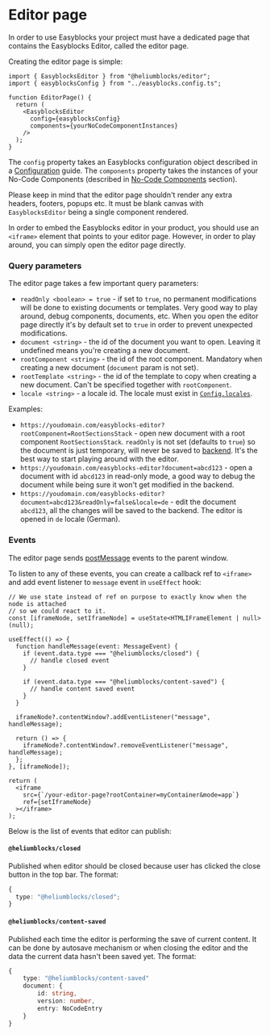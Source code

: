 # Editor page

In order to use Easyblocks your project must have a dedicated page that contains the Easyblocks Editor, called the editor page.

Creating the editor page is simple:

```tsx
import { EasyblocksEditor } from "@heliumblocks/editor";
import { easyblocksConfig } from "../easyblocks.config.ts";

function EditorPage() {
  return (
    <EasyblocksEditor
      config={easyblocksConfig}
      components={yourNoCodeComponentInstances}
    />
  );
}
```

The `config` property takes an Easyblocks configuration object described in a [Configuration](configuration.md) guide. The `components` property takes the instances of your No-Code Components (described in [No-Code Components](no-code-components/) section).

Please keep in mind that the editor page shouldn't render any extra headers, footers, popups etc. It must be blank canvas with `EasyblocksEditor` being a single component rendered.

In order to embed the Easyblocks editor in your product, you should use an `<iframe>` element that points to your editor page. However, in order to play around, you can simply open the editor page directly.

### Query parameters

The editor page takes a few important query parameters:

- `readOnly <boolean> = true` - if set to `true`, no permanent modifications will be done to existing documents or templates. Very good way to play around, debug components, documents, etc. When you open the editor page directly it's by default set to `true` in order to prevent unexpected modifications.
- `document <string>` - the id of the document you want to open. Leaving it undefined means you're creating a new document.
- `rootComponent <string>` - the id of the root component. Mandatory when creating a new document (`document` param is not set).
- `rootTemplate <string>` - the id of the template to copy when creating a new document. Can't be specified together with `rootComponent`.
- `locale <string>` - a locale id. The locale must exist in [`Config.locales`](configuration.md#config.locales).

Examples:

- `https://youdomain.com/easyblocks-editor?rootComponent=RootSectionsStack` - open new document with a root component `RootSectionsStack`. `readOnly` is not set (defaults to `true`) so the document is just temporary, will never be saved to [backend](backend.md). It's the best way to start playing around with the editor.
- `https://youdomain.com/easyblocks-editor?document=abcd123` - open a document with id `abcd123` in read-only mode, a good way to debug the document while being sure it won't get modified in the backend.
- `https://youdomain.com/easyblocks-editor?document=abcd123&readOnly=false&locale=de` - edit the document `abcd123`, all the changes will be saved to the backend. The editor is opened in `de` locale (German).

### Events

The editor page sends [postMessage](https://developer.mozilla.org/en-US/docs/Web/API/Window/postMessage) events to the parent window.

To listen to any of these events, you can create a callback ref to `<iframe>` and add event listener to `message` event in `useEffect` hook:

```tsx
// We use state instead of ref on purpose to exactly know when the node is attached
// so we could react to it.
const [iframeNode, setIframeNode] = useState<HTMLIFrameElement | null>(null);

useEffect(() => {
  function handleMessage(event: MessageEvent) {
    if (event.data.type === "@heliumblocks/closed") {
      // handle closed event
    }

    if (event.data.type === "@heliumblocks/content-saved") {
      // handle content saved event
    }
  }

  iframeNode?.contentWindow?.addEventListener("message", handleMessage);

  return () => {
    iframeNode?.contentWindow?.removeEventListener("message", handleMessage);
  };
}, [iframeNode]);

return (
  <iframe
    src={`/your-editor-page?rootContainer=myContainer&mode=app`}
    ref={setIframeNode}
  ></iframe>
);
```

Below is the list of events that editor can publish:

#### `@heliumblocks/closed`

Published when editor should be closed because user has clicked the close button in the top bar. The format:

```typescript
{
  type: "@heliumblocks/closed";
}
```

#### `@heliumblocks/content-saved`&#x20;

Published each time the editor is performing the save of current content. It can be done by autosave mechanism or when closing the editor and the data the current data hasn't been saved yet. The format:

```typescript
{
    type: "@heliumblocks/content-saved"
    document: {
        id: string,
        version: number,
        entry: NoCodeEntry
    }
}
```
